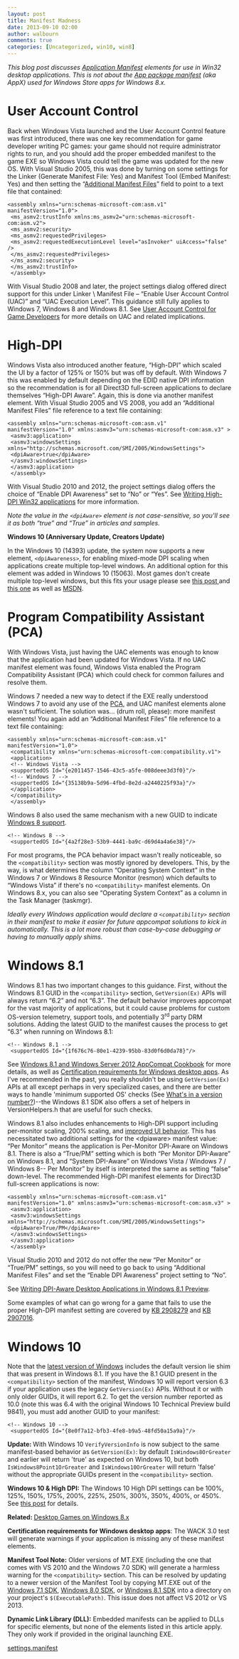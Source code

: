 ```yaml
---
layout: post
title: Manifest Madness
date: 2013-09-10 02:00
author: walbourn
comments: true
categories: [Uncategorized, win10, win8]
---
```

<p class="Publishwithline"><em>This blog post discusses </em><a href="http://msdn.microsoft.com/en-us/library/windows/desktop/aa374191.aspx"><em>Application Manifest</em></a><em> elements for use in Win32 desktop applications. This is not about the </em><a href="http://msdn.microsoft.com/en-us/library/windows/apps/br211474.aspx"><em>App package manifest</em></a><em> (aka AppX) used for Windows Store apps for Windows 8.x.</em></p>

<h1>User Account Control</h1>
Back when Windows Vista launched and the User Account Control feature was first introduced, there was one key recommendation for game developer writing PC games: your game should not require administrator rights to run, and you should add the proper embedded manifest to the game EXE so Windows Vista could tell the game was updated for the new OS. With Visual Studio 2005, this was done by turning on some settings for the Linker (Generate Manifest File: Yes) and Manifest Tool (Embed Manifest: Yes) and then setting the “<a href="http://msdn.microsoft.com/en-us/library/ms173401.aspx">Additional Manifest Files</a>” field to point to a text file that contained:
<pre class="scroll"><code class="html">&lt;assembly xmlns="urn:schemas-microsoft-com:asm.v1" manifestVersion="1.0"&gt;
 &lt;ms_asmv2:trustInfo xmlns:ms_asmv2="urn:schemas-microsoft-com:asm.v2"&gt;
 &lt;ms_asmv2:security&gt;
 &lt;ms_asmv2:requestedPrivileges&gt;
 &lt;ms_asmv2:requestedExecutionLevel level="asInvoker" uiAccess="false" /&gt;
 &lt;/ms_asmv2:requestedPrivileges&gt;
 &lt;/ms_asmv2:security&gt;
 &lt;/ms_asmv2:trustInfo&gt;
 &lt;/assembly&gt; </code></pre>
With Visual Studio 2008 and later, the project settings dialog offered direct support for this under Linker \ Manifest File – “Enable User Account Control (UAC)” and “UAC Execution Level”. This guidance still fully applies to Windows 7, Windows 8 and Windows 8.1. See <a href="http://msdn.microsoft.com/en-us/library/ee419001.aspx">User Account Control for Game Developers</a> for more details on UAC and related implications.
<h1>High-DPI</h1>
Windows Vista also introduced another feature, “High-DPI” which scaled the UI by a factor of 125% or 150% but was off by default. With Windows 7 this was enabled by default depending on the EDID native DPI information so the recommendation is for all Direct3D full-screen applications to declare themselves “High-DPI Aware”. Again, this is done via another manifest element. With Visual Studio 2005 and VS 2008, you add an “Additional Manifest Files” file reference to a text file containing:
<pre class="scroll"><code class="html">&lt;assembly xmlns="urn:schemas-microsoft-com:asm.v1" manifestVersion="1.0" xmlns:asmv3="urn:schemas-microsoft-com:asm.v3" &gt;
 &lt;asmv3:application&gt;
 &lt;asmv3:windowsSettings xmlns="http://schemas.microsoft.com/SMI/2005/WindowsSettings"&gt;
 &lt;dpiAware&gt;true&lt;/dpiAware&gt;
 &lt;/asmv3:windowsSettings&gt;
 &lt;/asmv3:application&gt;
 &lt;/assembly&gt;</code></pre>
With Visual Studio 2010 and 2012, the project settings dialog offers the choice of “Enable DPI Awareness” set to “No” or “Yes”. See <a href="http://go.microsoft.com/fwlink/?LinkID=129586">Writing High-DPI Win32 applications</a> for more information.

<em>Note the value in the <code>&lt;dpiAware&gt;</code> element is not case-sensitive, so you'll see it as both “true” and “True” in articles and samples.</em>

<b>Windows 10 (Anniversary Update, Creators Update)</b>

In the Windows 10 (14393) update, the system now supports a new element, <code>&lt;dpiAwareness&gt;</code>, for enabling mixed-mode DPI scaling when applications create multiple top-level windows. An additional option for this element was added in Windows 10 (15063). Most games don't create multiple top-level windows, but this fits your usage please see <a href="https://blogs.windows.com/buildingapps/2016/10/24/high-dpi-scaling-improvements-for-desktop-applications-and-mixed-mode-dpi-scaling-in-the-windows-10-anniversary-update/">this post </a>and <a href="https://blogs.windows.com/buildingapps/2017/04/04/high-dpi-scaling-improvements-desktop-applications-windows-10-creators-update/">this one</a> as well as <a href="https://msdn.microsoft.com/en-us/library/windows/desktop/aa374191.aspx">MSDN</a>.
<h1>Program Compatibility Assistant (PCA)</h1>
With Windows Vista, just having the UAC elements was enough to know that the application had been updated for Windows Vista. If no UAC manifest element was found, Windows Vista enabled the Program Compatibility Assistant (PCA) which could check for common failures and resolve them.

Windows 7 needed a new way to detect if the EXE really understood Windows 7 to avoid any use of the <a href="http://blogs.msdn.com/b/cjacks/archive/2011/11/22/managing-the-windows-7-program-compatibility-assistant-pca.aspx">PCA</a>, and UAC manifest elements alone wasn't sufficient. The solution was... (drum roll, please): more manifest elements! You again add an “Additional Manifest Files” file reference to a text file containing:
<pre class="scroll"><code class="html">&lt;assembly xmlns="urn:schemas-microsoft-com:asm.v1" manifestVersion="1.0"&gt;
 &lt;compatibility xmlns="urn:schemas-microsoft-com:compatibility.v1"&gt; 
 &lt;application&gt; 
 &lt;!-- Windows Vista --&gt;
 &lt;supportedOS Id="{e2011457-1546-43c5-a5fe-008deee3d3f0}"/&gt; 
 &lt;!-- Windows 7 --&gt;
 &lt;supportedOS Id="{35138b9a-5d96-4fbd-8e2d-a2440225f93a}"/&gt;
 &lt;/application&gt; 
 &lt;/compatibility&gt;
 &lt;/assembly&gt; </code></pre>
Windows 8 also used the same mechanism with a new GUID to indicate <a href="http://msdn.microsoft.com/en-us/library/hh848036.aspx">Windows 8 support</a>.
<pre class="scroll"><code class="html">&lt;!-- Windows 8 --&gt;
 &lt;supportedOS Id="{4a2f28e3-53b9-4441-ba9c-d69d4a4a6e38}"/&gt;</code></pre>
For most programs, the PCA behavior impact wasn't really noticeable, so the <code>&lt;compatibility&gt;</code> section was mostly ignored by developers. This, by the way, is what determines the column “Operating System Context” in the Windows 7 or Windows 8 Resource Monitor (resmon) which defaults to “Windows Vista” if there's no <code>&lt;compatibility&gt;</code> manifest elements. On Windows 8.x, you can also see “Operating System Context” as a column in the Task Manager (taskmgr).

<em>Ideally every Windows application would declare a <code>&lt;compatibility&gt;</code> section in their manifest to make it easier for future appcompat solutions to kick in automatically. This is a lot more robust than case-by-case debugging or having to manually apply shims.</em>
<h1>Windows 8.1</h1>
Windows 8.1 has two important changes to this guidance. First, without the Windows 8.1 GUID in the <code>&lt;compatibility&gt;</code> section, <code>GetVersion(Ex)</code> APIs will always return “6.2” and not “6.3”. The default behavior improves appcompat for the vast majority of applications, but it could cause problems for custom OS-version telemetry, support tools, and potentially 3<sup>rd </sup>party DRM solutions. Adding the latest GUID to the manifest causes the process to get “6.3” when running on Windows 8.1:
<pre class="scroll"><code class="html">&lt;!-- Windows 8.1 --&gt;
 &lt;supportedOS Id="{1f676c76-80e1-4239-95bb-83d0f6d0da78}"/&gt; </code></pre>
See <a href="http://msdn.microsoft.com/en-us/library/windows/desktop/dn302074.aspx">Windows 8.1 and Windows Server 2012 AppCompat Cookbook</a> for more details, as well as <a href="http://go.microsoft.com/fwlink/p/?LinkID=237298">Certification requirements for Windows desktop apps</a>. As I've recommended in the past, you really shouldn't be using <code>GetVersion(Ex)</code> APIs at all except perhaps in very specialized cases, and there are better ways to handle 'minimum supported OS' checks (See <a href="http://blogs.msdn.com/b/chuckw/archive/2010/02/24/what-s-in-a-version-number.aspx">What's in a version number?</a>)--the Windows 8.1 SDK also offers a set of helpers in VersionHelpers.h that are useful for such checks.

Windows 8.1 also includes enhancements to High-DPI support including per-monitor scaling, 200% scaling, and <a href="http://blogs.windows.com/windows/b/extremewindows/archive/2013/07/15/windows-8-1-dpi-scaling-enhancements.aspx">improved UI behavior</a>. This has necessitated two additional settings for the &lt;dpiaware&gt; manifest value: “Per Monitor” means the application is Per-Monitor DPI-Aware on Windows 8.1. There is also a “True/PM” setting which is both “Per Monitor DPI-Aware” on Windows 8.1, and “System DPI-Aware” on Windows Vista / Windows 7 / Windows 8-- Per Monitor” by itself is interpreted the same as setting “false” down-level. The recommended High-DPI manifest elements for Direct3D full-screen applications is now:
<pre class="scroll"><code class="html">&lt;assembly xmlns="urn:schemas-microsoft-com:asm.v1" manifestVersion="1.0" xmlns:asmv3="urn:schemas-microsoft-com:asm.v3" &gt;
 &lt;asmv3:application&gt;
 &lt;asmv3:windowsSettings xmlns="http://schemas.microsoft.com/SMI/2005/WindowsSettings"&gt;
 &lt;dpiAware&gt;True/PM&lt;/dpiAware&gt;
 &lt;/asmv3:windowsSettings&gt;
 &lt;/asmv3:application&gt;
 &lt;/assembly&gt;</code></pre>
Visual Studio 2010 and 2012 do not offer the new “Per Monitor” or “True/PM” settings, so you will need to go back to using “Additional Manifest Files” and set the “Enable DPI Awareness” project setting to “No”.

See <a href="http://go.microsoft.com/fwlink/p/?LinkID=307061">Writing DPI-Aware Desktop Applications in Windows 8.1 Preview</a>.

Some examples of what can go wrong for a game that fails to use the proper High-DPI manifest setting are covered by <a href="http://support.microsoft.com/kb/2908279/">KB 2908279</a> and <a href="http://support.microsoft.com/kb/2907016/">KB 2907016</a>.
<h1>Windows 10</h1>
Note that the <a href="http://blogs.windows.com/bloggingwindows/2014/09/30/announcing-windows-10/">latest version of Windows</a> includes the default version lie shim that was present in Windows 8.1. If you have the 8.1 GUID present in the <code>&lt;compatibility&gt;</code> section of the manifest, Windows 10 will report version 6.3 if your application uses the legacy <code>GetVersion(Ex)</code> APIs. Without it or with only older GUIDs, it will report 6.2. To get the version number reported as 10.0 (note this was 6.4 with the original Windows 10 Technical Preview build 9841), you must add another GUID to your manifest:
<pre class="scroll"><code class="cplusplus">&lt;!-- Windows 10 --&gt;
 &lt;supportedOS Id="{8e0f7a12-bfb3-4fe8-b9a5-48fd50a15a9a}"/&gt;</code></pre>
<strong>Update: </strong>With Windows 10 <code>VerifyVersionInfo</code> is now subject to the same manifest-based behavior as <code>GetVersion(Ex)</code>: by default <code>IsWindows8OrGreater</code> and earlier will return 'true' as expected on Windows 10, but both <code>IsWindows8Point1OrGreater</code> and <code>IsWindows10OrGreater</code> will return 'false' without the appropriate GUIDs present in the <code>&lt;compatibility&gt;</code> section.

<strong>Windows 10 &amp; High DPI:</strong> The Windows 10 High DPI settings can be 100%, 125%, 150%, 175%, 200%, 225%, 250%, 300%, 350%, 400%, or 450%. See <a href="http://blogs.technet.com/b/askcore/archive/2015/12/08/display-scaling-in-windows-10.aspx">this post</a> for details.

<strong>Related: </strong><a href="http://blogs.msdn.com/b/chuckw/archive/2012/03/23/desktop-games-on-windows-8-consumer-preview.aspx">Desktop Games on Windows 8.x</a>

<strong>Certification requirements for Windows desktop apps</strong>: The WACK 3.0 test will generate warnings if your application is missing any of these manifest elements.

<strong>Manifest Tool Note:</strong> Older versions of MT.EXE (including the one that comes with VS 2010 and the Windows 7.0 SDK) will generate a harmless warning for the <code>&lt;compatibility&gt;</code> section. This can be resolved by updating to a newer version of the Manifest Tool by copying MT.EXE out of the <a href="http://blogs.msdn.com/b/chuckw/archive/2010/06/15/windows-sdk-7-1.aspx">Windows 7.1 SDK</a>, <a href="http://blogs.msdn.com/b/chuckw/archive/2012/08/15/visual-studio-2012-and-windows-8-0-sdk-rtm-are-now-available.aspx">Windows 8.0 SDK</a>, or <a href="http://go.microsoft.com/fwlink/?LinkID=323507">Windows 8.1 SDK</a> into a directory on your project's <code>$(ExecutablePath)</code>. This issue does not affect VS 2012 or VS 2013.

<strong>Dynamic Link Library (DLL):</strong> Embedded manifests can be applied to DLLs for specific elements, but none of the elements listed in this article apply. They only work if provided in the original launching EXE.

<a href="https://msdnshared.blob.core.windows.net/media/MSDNBlogsFS/prod.evol.blogs.msdn.com/CommunityServer.Components.PostAttachments/00/10/44/76/45/settings.manifest">settings.manifest</a>
